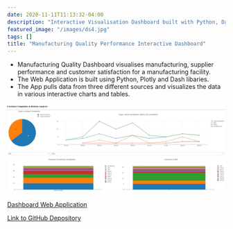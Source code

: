 ```yaml
---
date: 2020-11-11T11:13:32-04:00
description: "Interactive Visualisation Dashboard built with Python, Dash and Plotly"
featured_image: "/images/ds4.jpg"
tags: []
title: "Manufacturing Quality Performance Interactive Dashboard"
---
```


* Manufacturing Quality Dashboard visualises manufacturing, supplier performance and customer satisfaction for a manufacturing facility.
* The Web Application is built using Python, Plotly and Dash libaries.
* The App pulls data from three different sources and visualizes the data in various interactive charts and tables. 





[![](/images/dashboard.JPG)](https://ecapp-111.herokuapp.com/)

[Dashboard Web Application](https://ecapp-111.herokuapp.com/)

[Link to GitHub Depository](https://github.com/Eamoned/Interactive-Dashboard.git)



